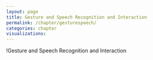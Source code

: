 ```yaml
---
layout: page
title: Gesture and Speech Recognition and Interaction
permalink: /chapter/gesturespeech/
categories: chapter
visualizations:
---
```


!Gesture and Speech Recognition and Interaction
